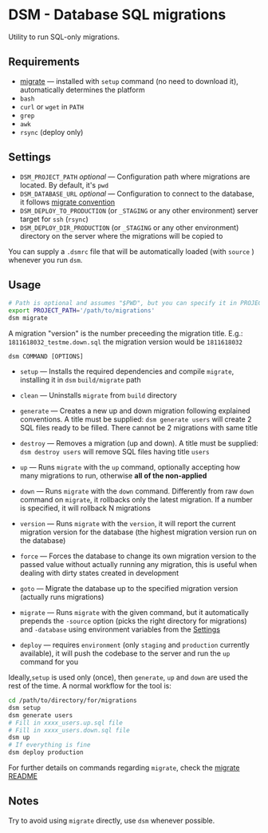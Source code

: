 # DSM - Database SQL migrations

Utility to run SQL-only migrations.

## Requirements

- [migrate](https://github.com/golang-migrate/migrate) — installed with `setup`
  command (no need to download it), automatically determines the platform
- `bash`
- `curl` or `wget` in `PATH`
- `grep`
- `awk`
- `rsync` (deploy only)

## Settings

- `DSM_PROJECT_PATH` _optional_ — Configuration path where migrations are
  located. By default, it's `pwd`
- `DSM_DATABASE_URL` _optional_ — Configuration to connect to the database, it
  follows
  [migrate convention](https://github.com/golang-migrate/migrate/blob/master/database/postgres/README.md)
- `DSM_DEPLOY_TO_PRODUCTION` (or `_STAGING` or any other environment) server
  target for `ssh` (`rsync`)
- `DSM_DEPLOY_DIR_PRODUCTION` (or `_STAGING` or any other environment)
  directory on the server where the migrations will be copied to

You can supply a `.dsmrc` file that will be automatically loaded (with `source`
) whenever you run `dsm`.

## Usage

```bash
# Path is optional and assumes "$PWD", but you can specify it in PROJECT_PATH
export PROJECT_PATH='/path/to/migrations'
dsm migrate
```

A migration "version" is the number preceeding the migration title. E.g.:
`1811618032_testme.down.sql` the migration version would be `1811618032`

`dsm COMMAND [OPTIONS]`

- `setup` — Installs the required dependencies and compile `migrate`,
  installing it in `dsm` `build/migrate` path
- `clean` — Uninstalls `migrate` from `build` directory
- `generate` — Creates a new up and down migration following explained
  conventions. A title must be supplied: `dsm generate users` will
  create 2 SQL files ready to be filled. There cannot be 2 migrations with
  same title
- `destroy` — Removes a migration (up and down). A title must be supplied:
  `dsm destroy users` will remove SQL files having title `users`
- `up` — Runs `migrate` with the `up` command, optionally accepting how many
  migrations to run, otherwise **all of the non-applied**
- `down` — Runs `migrate` with the `down` command. Differently from raw `down`
  command on `migrate`, it rollbacks only the latest migration. If a number is
  specified, it will rollback N migrations
- `version` — Runs `migrate` with the `version`, it will report the current
  migration version for the database (the highest migration version run on the
  database)
- `force` — Forces the database to change its own migration version to the
  passed value without actually running any migration, this is useful when
  dealing with dirty states created in development
- `goto` — Migrate the database up to the specified migration version (actually
  runs migrations)
- `migrate` — Runs `migrate` with the given command, but it automatically
  prepends the `-source` option (picks the right directory for migrations) and
  `-database` using environment variables from the [Settings](#settings)

- `deploy` — requires `environment` (only `staging` and `production` currently
  available), it will push the codebase to the server and run the `up` command
  for you

Ideally,`setup` is used only (once), then `generate`, `up` and `down` are used
the rest of the time. A normal workflow for the tool is:

```bash
cd /path/to/directory/for/migrations
dsm setup
dsm generate users
# Fill in xxxx_users.up.sql file
# Fill in xxxx_users.down.sql file
dsm up
# If everything is fine
dsm deploy production
```

For further details on commands regarding `migrate`, check the
[migrate README](https://github.com/golang-migrate/migrate)

## Notes

Try to avoid using `migrate` directly, use `dsm` whenever possible.
